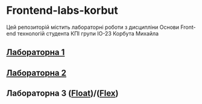 # Frontend-labs-korbut
Цей репозиторій містить лабораторні роботи з дисципліни Основи Front-end технологій студента КПІ групи ІО-23 Корбута Михайла

## [Лабораторна 1](/Lab_1/index.html)
## [Лабораторна 2](/Lab_2/index.html)
## Лабораторна 3 ([Float](/Lab_3/index.html))/([Flex](/Lab_3/flex.html))